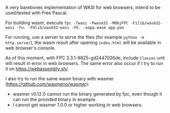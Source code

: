 A very barebones implementation of WASI for web browsers, intend to be used/tested with Free Pascal.

For building wasm, execute `fpc -Twasi -Pwasm32 -MObjFPC -Filib/wasm32-wasi -Fu. -FUlib/wasm32-wasi -FE. -oapp.wasm app.pas`

For running, use a server to serve the files (for example `python -m http.server`), the wasm result after opening `index.html` will be available in web browser's console.

As of this moment, with FPC 3.3.1-9825-gd2447026de, include `Classes` unit will result in error in web browsers. The same error also occur if I try to run it on https://webassembly.sh/.

I also try to run the same wasm binary with wasmer (https://github.com/wasmerio/wasmer):
- wasmer v0.12.0 cannot run the binary generated by fpc, even though it can run the provided binary in example.
- I cannot get wasmer 1.0.0 or higher working in web browsers.
